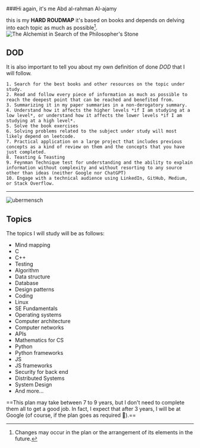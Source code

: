 ###Hi again, it's me Abd al-rahman Al-ajamy

this is my **HARD ROUDMAP** it's based on books and depends on delving into each topic as much as possible[^1].
![The Alchemist in Search of the Philosopher's Stone][Alchemist]

## DOD
It is also important to tell you about my own definition of done *DOD* that I will follow.

    1. Search for the best books and other resources on the topic under study.
    2. Read and follow every piece of information as much as possible to reach the deepest point that can be reached and benefited from.
    3. Summarizing it in my paper summaries in a non-derogatory summary.
    4. Understand how it affects the higher levels *if I am studying at a low level*, or understand how it affects the lower levels *if I am studying at a high level*.
    5. Solve the book exercises
    6. Solving problems related to the subject under study will most likely depend on leetcode.
    7. Practical application on a large project that includes previous concepts as a kind of review on them and the concepts that you have just completed.
    8. Teasting & Teasting
    9. Feynman Technique test for understanding and the ability to explain information without complexity and without resorting to any source other than ideas (neither Google nor ChatGPT)
    10. Engage with a technical audience using LinkedIn, GitHub, Medium, or Stack Overflow.

***
![ubermensch][ubermensch]
## Topics


The topics I will study will be as follows:

- Mind mapping  
- C  
- C++  
- Testing  
- Algorithm  
- Data structure  
- Database  
- Design patterns  
- Coding  
- Linux  
- SE Fundamentals  
- Operating systems  
- Computer architecture  
- Computer networks  
- APIs  
- Mathematics for CS  
- Python  
- Python frameworks  
- JS  
- JS frameworks  
- Security for back end  
- Distributed Systems  
- System Design  
- And more...

==This plan may take between 7 to 9 years, but I don't need to complete them all to get a good job. In fact, I expect that after 3 years, I will be at Google (of course, if the plan goes as required 🙂).==

[^1]: Changes may occur in the plan or the arrangement of its elements in the future.

[Alchemist]: https://upload.wikimedia.org/wikipedia/commons/thumb/9/9c/Joseph_Wright_of_Derby_The_Alchemist.jpg/1579px-Joseph_Wright_of_Derby_The_Alchemist.jpg

[ubermensch]: https://media.licdn.com/dms/image/v2/D4E12AQHBqrb0K5rkng/article-cover_image-shrink_720_1280/article-cover_image-shrink_720_1280/0/1727021547548?e=2147483647&v=beta&t=bHhmPrHI1hyxrj4CoqByOjtMOePfUELiJk1mU5IAA3k
